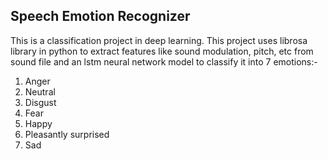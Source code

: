 ## Speech Emotion Recognizer

This is a classification project in deep learning. This project uses librosa library in python to extract features like sound modulation, pitch, etc from sound file and an lstm neural network model to classify it into 7 emotions:-</br>
1) Anger </br>
2) Neutral </br>
3) Disgust </br>
4) Fear </br>
5) Happy </br>
6) Pleasantly surprised </br>
7) Sad </br>
